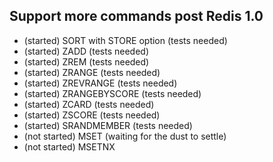## Support more commands post Redis 1.0 

- (started) SORT with STORE option  (tests needed)
- (started) ZADD (tests needed)
- (started) ZREM (tests needed)
- (started) ZRANGE (tests needed)
- (started) ZREVRANGE (tests needed)
- (started) ZRANGEBYSCORE (tests needed)
- (started) ZCARD  (tests needed)
- (started) ZSCORE (tests needed)
- (started) SRANDMEMBER (tests needed)
- (not started) MSET (waiting for the dust to settle)
- (not started) MSETNX

